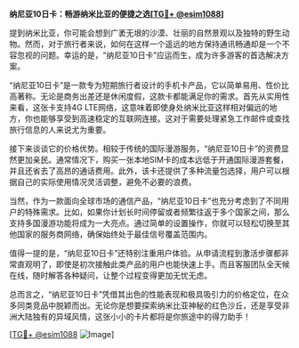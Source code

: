 **纳尼亚10日卡：畅游纳米比亚的便捷之选[[TG💪+ @esim1088](https://t.me/s/esim1088)]**

提到纳米比亚，你可能会想到广袤无垠的沙漠、壮丽的自然景观以及独特的野生动物。然而，对于旅行者来说，如何在这样一个遥远的地方保持通讯畅通却是一个不容忽视的问题。幸运的是，“纳尼亚10日卡”应运而生，成为许多游客的首选解决方案。

“纳尼亚10日卡”是一款专为短期旅行者设计的手机卡产品，它以简单易用、性价比高著称。无论是商务出差还是休闲度假，这款卡都能满足你的需求。首先从实用性来看，这张卡支持4G LTE网络，这意味着即使身处纳米比亚这样相对偏远的地方，你也能够享受到高速稳定的互联网连接。这对于需要处理紧急工作邮件或查找旅行信息的人来说尤为重要。

接下来谈谈它的价格优势。相较于传统的国际漫游服务，“纳尼亚10日卡”的资费显然更加亲民。通常情况下，购买一张本地SIM卡的成本远低于开通国际漫游套餐，并且还省去了高昂的通话费用。此外，该卡还提供了多种流量包选择，用户可以根据自己的实际使用情况灵活调整，避免不必要的浪费。

当然，作为一款面向全球市场的通信产品，“纳尼亚10日卡”也充分考虑到了不同用户的特殊需求。比如，如果你计划长时间停留或者频繁往返于多个国家之间，那么支持多国漫游功能将成为一大亮点。通过简单的设置操作，你就可以轻松切换至其他国家的服务商网络，确保始终处于最佳信号覆盖范围内。

值得一提的是，“纳尼亚10日卡”还特别注重用户体验。从申请流程到激活步骤都非常直观明了，即使是初次接触此类产品的用户也能快速上手。而且客服团队全天候在线，随时解答各种疑问，让整个过程变得更加无忧无虑。

总而言之，“纳尼亚10日卡”凭借其出色的性能表现和极具吸引力的价格定位，在众多同类竞品中脱颖而出。无论你是想要探索纳米比亚神秘的红色沙丘，还是享受非洲大陆独有的异域风情，这张小小的卡片都将是你旅途中的得力助手！

[[TG💪+ @esim1088](https://t.me/s/esim1088) ![Image](https://i.postimg.cc/4NQfJmqS/Snipaste-2025-05-13-00-14-12.png)]